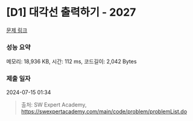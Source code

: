 # [D1] 대각선 출력하기 - 2027 

[문제 링크](https://swexpertacademy.com/main/code/problem/problemDetail.do?contestProbId=AV5QFuZ6As0DFAUq) 

### 성능 요약

메모리: 18,936 KB, 시간: 112 ms, 코드길이: 2,042 Bytes

### 제출 일자

2024-07-15 01:34



> 출처: SW Expert Academy, https://swexpertacademy.com/main/code/problem/problemList.do